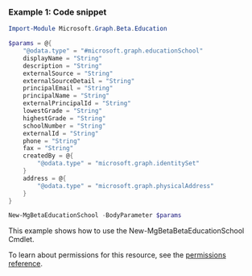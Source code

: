 ### Example 1: Code snippet

```powershellImport-Module Microsoft.Graph.Beta.Education

$params = @{
	"@odata.type" = "#microsoft.graph.educationSchool"
	displayName = "String"
	description = "String"
	externalSource = "String"
	externalSourceDetail = "String"
	principalEmail = "String"
	principalName = "String"
	externalPrincipalId = "String"
	lowestGrade = "String"
	highestGrade = "String"
	schoolNumber = "String"
	externalId = "String"
	phone = "String"
	fax = "String"
	createdBy = @{
		"@odata.type" = "microsoft.graph.identitySet"
	}
	address = @{
		"@odata.type" = "microsoft.graph.physicalAddress"
	}
}

New-MgBetaEducationSchool -BodyParameter $params
```
This example shows how to use the New-MgBetaBetaEducationSchool Cmdlet.
To learn about permissions for this resource, see the [permissions reference](/graph/permissions-reference).

